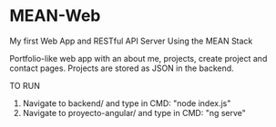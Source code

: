 # MEAN-Web
My first Web App and RESTful API Server Using the MEAN Stack
 
 Portfolio-like web app with an about me, projects, create project and contact pages.
 Projects are stored as JSON in the backend.

TO RUN
1. Navigate to backend/ and type in CMD: "node index.js"
2. Navigate to proyecto-angular/ and type in CMD: "ng serve"
